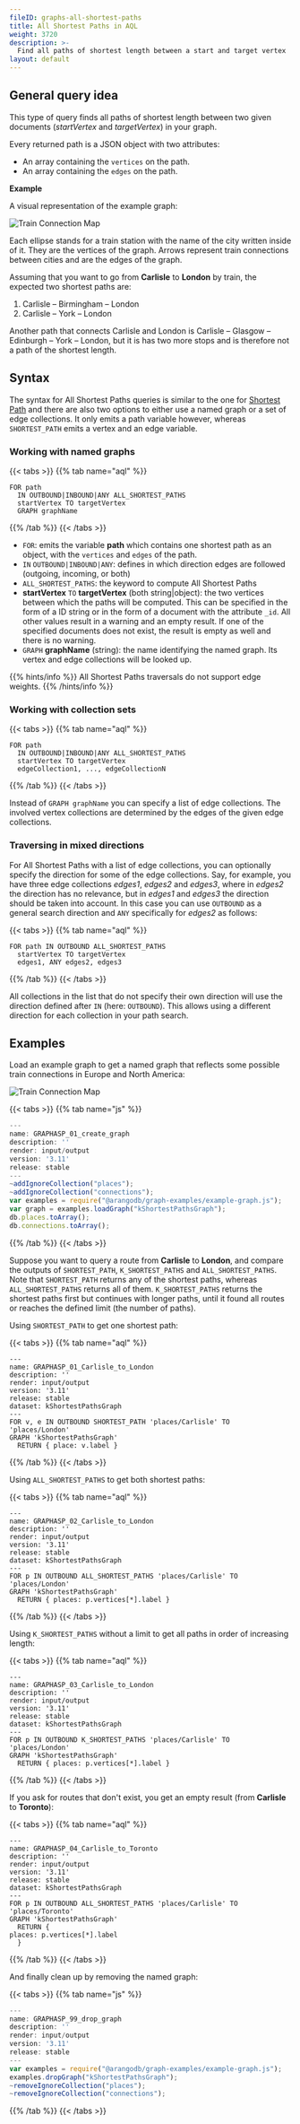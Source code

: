 ```yaml
---
fileID: graphs-all-shortest-paths
title: All Shortest Paths in AQL
weight: 3720
description: >-
  Find all paths of shortest length between a start and target vertex
layout: default
---
```

## General query idea

This type of query finds all paths of shortest length between two given
documents (*startVertex* and *targetVertex*) in your graph.

Every returned path is a JSON object with two attributes:

- An array containing the `vertices` on the path.
- An array containing the `edges` on the path.

**Example**

A visual representation of the example graph:

![Train Connection Map](/images/train_map.png)

Each ellipse stands for a train station with the name of the city written inside
of it. They are the vertices of the graph. Arrows represent train connections
between cities and are the edges of the graph.

Assuming that you want to go from **Carlisle** to **London** by train, the
expected two shortest paths are:

1. Carlisle – Birmingham – London
2. Carlisle – York – London

Another path that connects Carlisle and London is
Carlisle – Glasgow – Edinburgh – York – London, but it is has two more stops and
is therefore not a path of the shortest length.

## Syntax

The syntax for All Shortest Paths queries is similar to the one for
[Shortest Path](graphs-shortest-path) and there are also two options to
either use a named graph or a set of edge collections. It only emits a path
variable however, whereas `SHORTEST_PATH` emits a vertex and an edge variable.

### Working with named graphs

{{< tabs >}}
{{% tab name="aql" %}}
```aql
FOR path
  IN OUTBOUND|INBOUND|ANY ALL_SHORTEST_PATHS
  startVertex TO targetVertex
  GRAPH graphName
```
{{% /tab %}}
{{< /tabs >}}

- `FOR`: emits the variable **path** which contains one shortest path as an
  object, with the `vertices` and `edges` of the path.
- `IN` `OUTBOUND|INBOUND|ANY`: defines in which direction
  edges are followed (outgoing, incoming, or both)
- `ALL_SHORTEST_PATHS`: the keyword to compute All Shortest Paths
- **startVertex** `TO` **targetVertex** (both string\|object): the two vertices between
  which the paths will be computed. This can be specified in the form of
  a ID string or in the form of a document with the attribute `_id`. All other
  values result in a warning and an empty result. If one of the specified
  documents does not exist, the result is empty as well and there is no warning.
- `GRAPH` **graphName** (string): the name identifying the named graph. Its vertex and
  edge collections will be looked up.

{{% hints/info %}}
All Shortest Paths traversals do not support edge weights.
{{% /hints/info %}}

### Working with collection sets

{{< tabs >}}
{{% tab name="aql" %}}
```aql
FOR path
  IN OUTBOUND|INBOUND|ANY ALL_SHORTEST_PATHS
  startVertex TO targetVertex
  edgeCollection1, ..., edgeCollectionN
```
{{% /tab %}}
{{< /tabs >}}

Instead of `GRAPH graphName` you can specify a list of edge collections.
The involved vertex collections are determined by the edges of the given
edge collections. 

### Traversing in mixed directions

For All Shortest Paths with a list of edge collections, you can optionally specify the
direction for some of the edge collections. Say, for example, you have three edge
collections *edges1*, *edges2* and *edges3*, where in *edges2* the direction
has no relevance, but in *edges1* and *edges3* the direction should be taken into
account. In this case you can use `OUTBOUND` as a general search direction and `ANY`
specifically for *edges2* as follows:

{{< tabs >}}
{{% tab name="aql" %}}
```aql
FOR path IN OUTBOUND ALL_SHORTEST_PATHS
  startVertex TO targetVertex
  edges1, ANY edges2, edges3
```
{{% /tab %}}
{{< /tabs >}}

All collections in the list that do not specify their own direction will use the
direction defined after `IN` (here: `OUTBOUND`). This allows using a different
direction for each collection in your path search.

## Examples

Load an example graph to get a named graph that reflects some possible
train connections in Europe and North America:

![Train Connection Map](/images/train_map.png)


 {{< tabs >}}
{{% tab name="js" %}}
```js
---
name: GRAPHASP_01_create_graph
description: ''
render: input/output
version: '3.11'
release: stable
---
~addIgnoreCollection("places");
~addIgnoreCollection("connections");
var examples = require("@arangodb/graph-examples/example-graph.js");
var graph = examples.loadGraph("kShortestPathsGraph");
db.places.toArray();
db.connections.toArray();
```
{{% /tab %}}
{{< /tabs >}}
 



Suppose you want to query a route from **Carlisle** to **London**, and
compare the outputs of `SHORTEST_PATH`, `K_SHORTEST_PATHS` and `ALL_SHORTEST_PATHS`.
Note that `SHORTEST_PATH` returns any of the shortest paths, whereas
`ALL_SHORTEST_PATHS` returns all of them. `K_SHORTEST_PATHS` returns the
shortest paths first but continues with longer paths, until it found all routes
or reaches the defined limit (the number of paths).

Using `SHORTEST_PATH` to get one shortest path:


 {{< tabs >}}
{{% tab name="aql" %}}
```aql
---
name: GRAPHASP_01_Carlisle_to_London
description: ''
render: input/output
version: '3.11'
release: stable
dataset: kShortestPathsGraph
---
FOR v, e IN OUTBOUND SHORTEST_PATH 'places/Carlisle' TO 'places/London'
GRAPH 'kShortestPathsGraph'
  RETURN { place: v.label }
```
{{% /tab %}}
{{< /tabs >}}
 



Using `ALL_SHORTEST_PATHS` to get both shortest paths:


 {{< tabs >}}
{{% tab name="aql" %}}
```aql
---
name: GRAPHASP_02_Carlisle_to_London
description: ''
render: input/output
version: '3.11'
release: stable
dataset: kShortestPathsGraph
---
FOR p IN OUTBOUND ALL_SHORTEST_PATHS 'places/Carlisle' TO 'places/London'
GRAPH 'kShortestPathsGraph'
  RETURN { places: p.vertices[*].label }
```
{{% /tab %}}
{{< /tabs >}}
 



Using `K_SHORTEST_PATHS` without a limit to get all paths in order of
increasing length:


 {{< tabs >}}
{{% tab name="aql" %}}
```aql
---
name: GRAPHASP_03_Carlisle_to_London
description: ''
render: input/output
version: '3.11'
release: stable
dataset: kShortestPathsGraph
---
FOR p IN OUTBOUND K_SHORTEST_PATHS 'places/Carlisle' TO 'places/London'
GRAPH 'kShortestPathsGraph'
  RETURN { places: p.vertices[*].label }
```
{{% /tab %}}
{{< /tabs >}}
 



If you ask for routes that don't exist, you get an empty result
(from **Carlisle** to **Toronto**):


 {{< tabs >}}
{{% tab name="aql" %}}
```aql
---
name: GRAPHASP_04_Carlisle_to_Toronto
description: ''
render: input/output
version: '3.11'
release: stable
dataset: kShortestPathsGraph
---
FOR p IN OUTBOUND ALL_SHORTEST_PATHS 'places/Carlisle' TO 'places/Toronto'
GRAPH 'kShortestPathsGraph'
  RETURN {
places: p.vertices[*].label
  }
```
{{% /tab %}}
{{< /tabs >}}
 



And finally clean up by removing the named graph:


 {{< tabs >}}
{{% tab name="js" %}}
```js
---
name: GRAPHASP_99_drop_graph
description: ''
render: input/output
version: '3.11'
release: stable
---
var examples = require("@arangodb/graph-examples/example-graph.js");
examples.dropGraph("kShortestPathsGraph");
~removeIgnoreCollection("places");
~removeIgnoreCollection("connections");
```
{{% /tab %}}
{{< /tabs >}}
 


